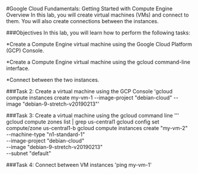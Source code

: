 #Google Cloud Fundamentals: Getting Started with Compute Engine
Overview
In this lab, you will create virtual machines (VMs) and connect to them. You will also create connections between the instances.

###Objectives
In this lab, you will learn how to perform the following tasks:

*Create a Compute Engine virtual machine using the Google Cloud Platform (GCP) Console.

*Create a Compute Engine virtual machine using the gcloud command-line interface.

*Connect between the two instances.

###Task 2: Create a virtual machine using the GCP Console
'gcloud compute instances create my-vm-1 --image-project "debian-cloud" --image "debian-9-stretch-v20190213"'

###Task 3: Create a virtual machine using the gcloud command line
'''
gcloud compute zones list | grep us-central1
gcloud config set compute/zone us-central1-b
gcloud compute instances create "my-vm-2" \
--machine-type "n1-standard-1" \
--image-project "debian-cloud" \
--image "debian-9-stretch-v20190213" \
--subnet "default"

###Task 4: Connect between VM instances
'ping my-vm-1'
